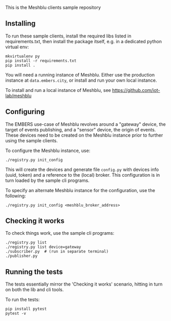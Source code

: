 This is the Meshblu clients sample repository

Installing
----------

To run these sample clients, install the required libs
listed in requirements.txt, then install the package itself,
e.g. in a dedicated python virtual env:

	mkvirtualenv py
	pip install -r requirements.txt
	pip install .


You will need a running instance of Meshblu.
Either use the production instance at `data.embers.city`,
or install and run your own local instance.

To install and run a local instance of Meshblu,
see https://github.com/iot-lab/meshblu


Configuring
-----------

The EMBERS use-case of Meshblu revolves around a "gateway"
device, the target of events publishing, and a "sensor" device,
the origin of events.  These devices need to be created on the
Meshblu instance prior to further using the sample clients.

To configure the Meshblu instance, use:

	./registry.py init_config


This will create the devices and generate file `config.py` with
devices info (uuid, token) and a reference to the (local) broker.
This configuration is in turn loaded by the sample cli programs.

To specify an alternate Meshblu instance for the configuration,
use the following:

	./registry.py init_config <meshblu_broker_address>


Checking it works
-----------------

To check things work, use the sample cli programs:

	./registry.py list
	./registry.py list device=gateway
	./subscriber.py  # (run in separate terminal)
	./publisher.py


Running the tests
-----------------

The tests essentially mirror the 'Checking it works' scenario,
hitting in turn on both the lib and cli tools.

To run the tests:

	pip install pytest
	pytest -v

